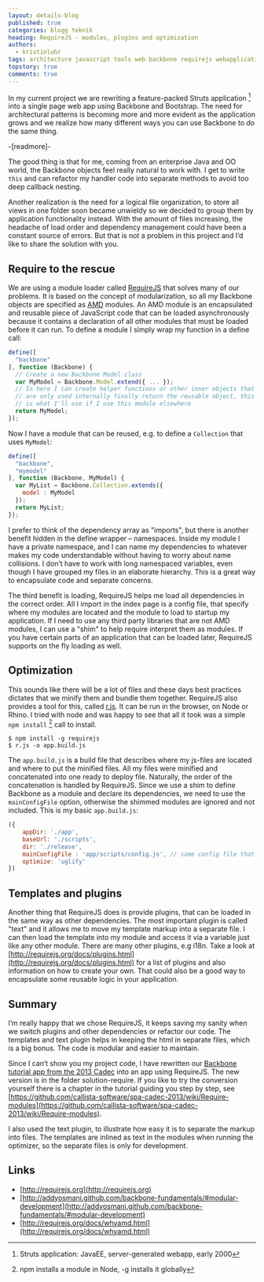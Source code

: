 ```yaml
---
layout: details-blog
published: true
categories: blogg teknik
heading: RequireJS - modules, plugins and optimization
authors:
  - kristinluhr
tags: architecture javascript tools web backbone requirejs webapplications
topstory: true
comments: true
---
```


In my current project we are rewriting a feature-packed Struts application [^1] into a single page web app using Backbone and Bootstrap. The need for architectural patterns is becoming more and more evident as the application grows and we realize how many different ways you can use Backbone to do the same thing.

-[readmore]-

The good thing is that for me, coming from an enterprise Java and OO world, the Backbone objects feel really natural to work with. I get to write `this` and can refactor my handler code into separate methods to avoid too deep callback nesting.

Another realization is the need for a logical file organization, to store all views in one folder soon became unwieldy so we decided to group them by application functionality instead. With the amount of files increasing, the headache of load order and dependency management could have been a constant source of errors. But that is not a problem in this project and I’d like to share the solution with you.

## Require to the rescue
We are using a module loader called [RequireJS](http://requirejs.org) that solves many of our problems. It is based on the concept of modularization, so all my Backbone objects are specified as [AMD](https://github.com/amdjs/amdjs-api/wiki/AMD) modules. An AMD module is an encapsulated and reusable piece of JavaScript code that can be loaded asynchronously because it contains a declaration of all other modules that must be loaded before it can run. To define a module I simply wrap my function in a define call:

~~~ javascript
define([
  "backbone"
], function (Backbone) {
  // Create a new Backbone Model class
  var MyModel = Backbone.Model.extend({ ... });
  // In here I can create helper functions or other inner objects that
  // are only used internally finally return the reusable object, this
  // is what I'll use if I use this module elsewhere
  return MyModel;
});
~~~

Now I have a module that can be reused, e.g. to define a `Collection` that uses `MyModel`:

~~~ javascript
define([
  "backbone",
  "mymodel"
], function (Backbone, MyModel) {
  var MyList = Backbone.Collection.extends({
    model : MyModel
  });
  return MyList;
});
~~~

I prefer to think of the dependency array as "imports", but there is another benefit hidden in the define wrapper – namespaces. Inside my module I have a private namespace, and I can name my dependencies to whatever makes my code understandable without having to worry about name collisions. I don’t have to work with long namespaced variables, even though I have grouped my files in an elaborate hierarchy. This is a great way to encapsulate code and separate concerns.

The third benefit is loading, RequireJS helps me load all dependencies in the correct order. All I import in the index page is a config file, that specify where my modules are located and the module to load to startup my application. If I need to use any third party libraries that are not AMD modules, I can use a "shim" to help require interpret them as modules. If you have certain parts of an application that can be loaded later, RequireJS supports on the fly loading as well.

## Optimization
This sounds like there will be a lot of files and these days best practices dictates that we minify them and bundle them together. RequireJS also provides a tool for this, called [r.js](http://requirejs.org/docs/optimization.html). It can be run in the browser, on Node or Rhino. I tried with node and was happy to see that all it took was a simple `npm install` [^2] call to install.

~~~
$ npm install -g requirejs
$ r.js -o app.build.js
~~~

The `app.build.js` is a build file that describes where my js-files are located and where to put the minified files. All my files were minified and concatenated into one ready to deploy file. Naturally, the order of the concatenation is handled by RequireJS. Since we use a shim to define Backbone as a module and declare its dependencies, we need to use the `mainConfigFile` option, otherwise the shimmed modules are ignored and not included. This is my basic `app.build.js`:

~~~ javascript
({
    appDir: './app',
    baseUrl: './scripts',
    dir: './release',
    mainConfigFile : 'app/scripts/config.js', // same config file that is loaded in index.html
    optimize: 'uglify'
})
~~~

## Templates and plugins
Another thing that RequireJS does is provide plugins, that can be loaded in the same way as other dependencies. The most important plugin is called "text" and it allows me to move my template markup into a separate file. I can then load the template into my module and access it via a variable just like any other module. There are many other plugins, e.g i18n. Take a look at [http://requirejs.org/docs/plugins.html](http://requirejs.org/docs/plugins.html) for a list of plugins and also information on how to create your own. That could also be a good way to encapsulate some reusable logic in your application.

## Summary
I’m really happy that we chose RequireJS, it keeps saving my sanity when we switch plugins and other dependencies or refactor our code. The templates and text plugin helps in keeping the html in separate files, which is a big bonus. The code is modular and easier to maintain.

Since I can’t show you my project code, I have rewritten our [Backbone tutorial app from the 2013 Cadec](https://github.com/callista-software/spa-cadec-2013) into an app using RequireJS. The new version is in the folder solution-require. If you like to try the conversion yourself there is a chapter in the tutorial guiding you step by step, see [https://github.com/callista-software/spa-cadec-2013/wiki/Require-modules](https://github.com/callista-software/spa-cadec-2013/wiki/Require-modules).

I also used the text plugin, to illustrate how easy it is to separate the markup into files. The templates are inlined as text in the modules when running the optimizer, so the separate files is only for development.

## Links
* [http://requirejs.org](http://requirejs.org)
* [http://addyosmani.github.com/backbone-fundamentals/#modular-development](http://addyosmani.github.com/backbone-fundamentals/#modular-development)
* [http://requirejs.org/docs/whyamd.html](http://requirejs.org/docs/whyamd.html)

[^1]: Struts application: JavaEE, server-generated webapp, early 2000
[^2]: npm installs a module in Node, -g installs it globally
